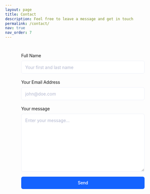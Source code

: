 ```yaml
---
layout: page
title: Contact
description: Feel free to leave a message and get in touch
permalink: /contact/
nav: true
nav_order: 7
---
```


<section class="formcarry-container">
  <form action="https://formcarry.com/s/tAouzzJG_Fq" method="POST" enctype="multipart/form-data">
    
<div class="formcarry-block">
      <label for="fc-generated-1-name">Full Name</label>
      <input type="text" name="name" id="fc-generated-1-name" placeholder="Your first and last name" />
    </div>
  	
<div class="formcarry-block">
      <label for="fc-generated-1-email">Your Email Address</label>
      <input type="email" name="email" id="fc-generated-1-email" placeholder="john@doe.com" />
    </div>
  	
<div class="formcarry-block">
      <label for="fc-generated-1-message">Your message</label>
      <textarea name="message" name="message" id="fc-generated-1-message" placeholder="Enter your message..."></textarea>
    </div>
  	
<div class="formcarry-block">  
      <button type="submit">Send</button>
    </div>
  
  </form>
</section>

<style>
  
    @import url('https://fonts.googleapis.com/css2?family=Inter:wght@400;500&display=swap');

    .formcarry-container {
      box-sizing: border-box;
      margin: 40px auto 0 auto;
      padding: 0;
      font-family: "Inter", sans-serif;
      font-size: 14px;
      font-weight: 400;
      line-height: 24px;
      letter-spacing: -0.01em;

      width: 400px;

      /* NORMAL */
      --fc-border-color: #ECEFF9;
      --fc-normal-text-color: #0E0B3D;
      --fc-normal-placeholder-color: #B3B8D0;

      /* PRIMARY COLOR | HSL FORMAT*/
      --fc-primary-color-hue: 220;
      --fc-error-color-hue: 356;
      --fc-primary-hsl: var(--fc-primary-color-hue), 100%, 54%;
      --fc-error-hsl: var(--fc-error-color-hue), 100%, 54%;

      /* HOVER */
      --fc-field-hover-bg-color: #F7F9FC;
      --fc-border-hover-color: #DDE0EE;
      --fc-field-hover-text-color: #B3B8D0;

      --fc-border-active-color: #1463FF;
    }

    .formcarry-container * {
      box-sizing: border-box;
    }

    .formcarry-container label {
      display: block;
      cursor: pointer;
    }

    .formcarry-container .formcarry-block:not(:first-child) {
      margin-top: 16px;
    }

    /*=============================================
    =            Fields           =
    =============================================*/
    
    .formcarry-container input,
    .formcarry-container textarea,
    .formcarry-container select {
      margin-top: 4px;
      width: 100%;
      height: 42px;
      border: 1px solid var(--fc-border-color);
      color: var(--fc-normal-text-color);
      border-radius: 6px;
      padding: 8px 12px;
      
      font-family: "Inter", sans-serif;
      font-size:14px;
      transition: 125ms background, 125ms color, 125ms box-shadow;
    }

    .formcarry-container textarea{
      min-height: 188px;
      max-width: 100%;
      padding-top: 12px;
    }

    .formcarry-container input::placeholder,
    .formcarry-container textarea::placeholder,
    .formcarry-container select::placeholder {
      color: var(--fc-normal-placeholder-color);
    }

    .formcarry-container input:hover,
    .formcarry-container textarea:hover,
    .formcarry-container select:hover {
      border-color: var(--fc-border-hover-color);
      background-color: var(--fc-field-hover-bg-color);
    }

    .formcarry-container input:hover::placeholder,
    .formcarry-container textarea:hover::placeholder,
    .formcarry-container select:hover::placeholder {
      color: var(--fc-field-hover-text-color);
    }

    .formcarry-container input:focus,
    .formcarry-container textarea:focus,
    .formcarry-container select:focus {
      background-color: #fff;
      border-color: hsl(var(--fc-primary-hsl));
      box-shadow: hsla(var(--fc-primary-hsl), 8%) 0px 0px 0px 3px;
      outline: none;
    }

    .formcarry-container select {
      background-image: url("data:image/svg+xml,%3Csvg width='24' height='24' viewBox='0 0 24 24' fill='none' xmlns='http://www.w3.org/2000/svg'%3E%3Cpath d='M11.9997 14.5001L8.46387 10.9642L9.64303 9.78589L11.9997 12.1434L14.3564 9.78589L15.5355 10.9642L11.9997 14.5001Z' fill='%236C6F93'/%3E%3C/svg%3E%0A");
      /* background-position: calc(100% - 20px) calc(1em + 4px), calc(100% - 15px) calc(1em + 4px); */
      background-size: 24px 24px;
      background-position: 98%;
      background-repeat: no-repeat;
      appearance: none;
      -webkit-appearance: none;
    }

    .formcarry-container button {
      font-family: "Inter", sans-serif;
      font-weight: 500;
      font-size: 14px;
      letter-spacing: -0.02em;
      height: 42px;
      line-height: 40px;
      width: 100%;
      border-radius: 6px;
      box-sizing: border-box;
      border: 1px solid hsla(var(--fc-primary-hsl));
      background-color: hsla(var(--fc-primary-hsl));
      color: #fff;
      cursor: pointer;
    }

    .formcarry-container button {
      font-family: "Inter", sans-serif;
      font-weight: 500;
      font-size: 14px;
      letter-spacing: -0.02em;
      height: 40px;
      line-height: 24px;
      width: 100%;
      border: 0;
      border-radius: 6px;
      box-sizing: border-box;
      background-color: hsla(var(--fc-primary-hsl));
      color: #fff;
      cursor: pointer;
      box-shadow: 0 0 0 0 transparent;
      
      transition: 125ms all;
    }
    
    .formcarry-container button:hover {
      background: linear-gradient(0deg, rgba(0, 0, 0, 0.1), rgba(0, 0, 0, 0.1)), hsla(var(--fc-primary-hsl));
    }
    
    .formcarry-container button:focus {
      background: linear-gradient(0deg, rgba(0, 0, 0, 0.2), rgba(0, 0, 0, 0.2)), hsla(var(--fc-primary-hsl));
      border-inline: 1px solid inline rgba(255, 255, 255, 0.6);
      box-shadow: 0px 0px 0px 3px rgba(var(--fc-primary-hsl), 12%);
    }

    .formcarry-container button:active {
      background: linear-gradient(0deg, rgba(0, 0, 0, 0.2), rgba(0, 0, 0, 0.2)), hsla(var(--fc-primary-hsl));
    }

    .formcarry-container button:disabled {
      background-color: hsla(var(--fc-primary-hsl), 40%);
      cursor: not-allowed;
    }

    .formcarry-container input:focus:required:invalid,
    .formcarry-container input:focus:invalid, 
    .formcarry-container select:focus:required:invalid,
    .formcarry-container select:focus:invalid
    {
      color: hsl(var(--fc-error-hsl)); 
      border-color: hsl(var(--fc-error-hsl));
      box-shadow: 0px 0px 0px 3px hsla(var(--fc-error-hsl), 12%);
    }

    /*=====  End of Fields  ======*/
</style>